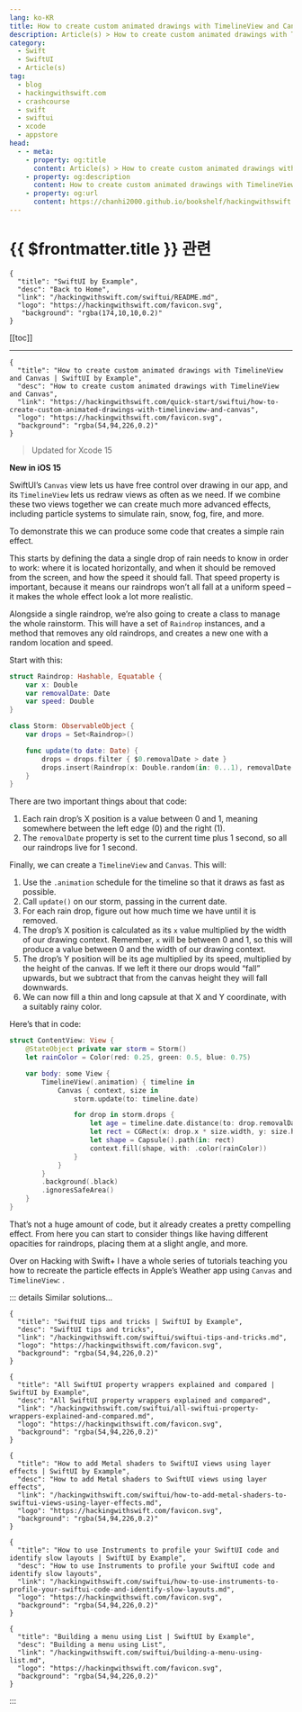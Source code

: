 ```yaml
---
lang: ko-KR
title: How to create custom animated drawings with TimelineView and Canvas
description: Article(s) > How to create custom animated drawings with TimelineView and Canvas
category:
  - Swift
  - SwiftUI
  - Article(s)
tag: 
  - blog
  - hackingwithswift.com
  - crashcourse
  - swift
  - swiftui
  - xcode
  - appstore
head:
  - - meta:
    - property: og:title
      content: Article(s) > How to create custom animated drawings with TimelineView and Canvas
    - property: og:description
      content: How to create custom animated drawings with TimelineView and Canvas
    - property: og:url
      content: https://chanhi2000.github.io/bookshelf/hackingwithswift.com/swiftui/how-to-create-custom-animated-drawings-with-timelineview-and-canvas.html
---
```


# {{ $frontmatter.title }} 관련

```component VPCard
{
  "title": "SwiftUI by Example",
  "desc": "Back to Home",
  "link": "/hackingwithswift.com/swiftui/README.md",
  "logo": "https://hackingwithswift.com/favicon.svg",
   "background": "rgba(174,10,10,0.2)"
}
```

[[toc]]

---

```component VPCard
{
  "title": "How to create custom animated drawings with TimelineView and Canvas | SwiftUI by Example",
  "desc": "How to create custom animated drawings with TimelineView and Canvas",
  "link": "https://hackingwithswift.com/quick-start/swiftui/how-to-create-custom-animated-drawings-with-timelineview-and-canvas",
  "logo": "https://hackingwithswift.com/favicon.svg",
  "background": "rgba(54,94,226,0.2)"
}
```

> Updated for Xcode 15

**New in iOS 15**

SwiftUI’s `Canvas` view lets us have free control over drawing in our app, and its `TimelineView` lets us redraw views as often as we need. If we combine these two views together we can create much more advanced effects, including particle systems to simulate rain, snow, fog, fire, and more.

To demonstrate this we can produce some code that creates a simple rain effect.

This starts by defining the data a single drop of rain needs to know in order to work: where it is located horizontally, and when it should be removed from the screen, and how the speed it should fall. That speed property is important, because it means our raindrops won’t all fall at a uniform speed – it makes the whole effect look a lot more realistic.

Alongside a single raindrop, we’re also going to create a class to manage the whole rainstorm. This will have a set of `Raindrop` instances, and a method that removes any old raindrops, and creates a new one with a random location and speed.

Start with this:

```swift
struct Raindrop: Hashable, Equatable {
    var x: Double
    var removalDate: Date
    var speed: Double
}

class Storm: ObservableObject {
    var drops = Set<Raindrop>()

    func update(to date: Date) {
        drops = drops.filter { $0.removalDate > date }
        drops.insert(Raindrop(x: Double.random(in: 0...1), removalDate: date + 1, speed: Double.random(in: 1...2)))
    }
}
```

There are two important things about that code:

1. Each rain drop’s X position is a value between 0 and 1, meaning somewhere between the left edge (0) and the right (1).
2. The `removalDate` property is set to the current time plus 1 second, so all our raindrops live for 1 second.

Finally, we can create a `TimelineView` and `Canvas`. This will:

1. Use the `.animation` schedule for the timeline so that it draws as fast as possible.
2. Call `update()` on our storm, passing in the current date.
3. For each rain drop, figure out how much time we have until it is removed.
4. The drop’s X position is calculated as its `x` value multiplied by the width of our drawing context. Remember, `x` will be between 0 and 1, so this will produce a value between 0 and the width of our drawing context.
5. The drop’s Y position will be its age multiplied by its speed, multiplied by the height of the canvas. If we left it there our drops would “fall” upwards, but we subtract that from the canvas height they will fall downwards.
6. We can now fill a thin and long capsule at that X and Y coordinate, with a suitably rainy color.

Here’s that in code:

```swift
struct ContentView: View {
    @StateObject private var storm = Storm()
    let rainColor = Color(red: 0.25, green: 0.5, blue: 0.75)

    var body: some View {
        TimelineView(.animation) { timeline in
            Canvas { context, size in
                storm.update(to: timeline.date)

                for drop in storm.drops {
                    let age = timeline.date.distance(to: drop.removalDate)
                    let rect = CGRect(x: drop.x * size.width, y: size.height - (size.height * age * drop.speed), width: 2, height: 10)
                    let shape = Capsule().path(in: rect)
                    context.fill(shape, with: .color(rainColor))
                }
            }
        }
        .background(.black)
        .ignoresSafeArea()
    }
}
```

That’s not a huge amount of code, but it already creates a pretty compelling effect. From here you can start to consider things like having different opacities for raindrops, placing them at a slight angle, and more.

Over on Hacking with Swift+ I have a whole series of tutorials teaching you how to recreate the particle effects in Apple’s Weather app using `Canvas` and `TimelineView`: [<FontIcon icon="fas fa-globe"/>](https://hackingwithswift.com/plus/remaking-apps).

::: details Similar solutions…

```component VPCard
{
  "title": "SwiftUI tips and tricks | SwiftUI by Example",
  "desc": "SwiftUI tips and tricks",
  "link": "/hackingwithswift.com/swiftui/swiftui-tips-and-tricks.md",
  "logo": "https://hackingwithswift.com/favicon.svg",
  "background": "rgba(54,94,226,0.2)"
}
```

```component VPCard
{
  "title": "All SwiftUI property wrappers explained and compared | SwiftUI by Example",
  "desc": "All SwiftUI property wrappers explained and compared",
  "link": "/hackingwithswift.com/swiftui/all-swiftui-property-wrappers-explained-and-compared.md",
  "logo": "https://hackingwithswift.com/favicon.svg",
  "background": "rgba(54,94,226,0.2)"
}
```

```component VPCard
{
  "title": "How to add Metal shaders to SwiftUI views using layer effects | SwiftUI by Example",
  "desc": "How to add Metal shaders to SwiftUI views using layer effects",
  "link": "/hackingwithswift.com/swiftui/how-to-add-metal-shaders-to-swiftui-views-using-layer-effects.md",
  "logo": "https://hackingwithswift.com/favicon.svg",
  "background": "rgba(54,94,226,0.2)"
}
```

```component VPCard
{
  "title": "How to use Instruments to profile your SwiftUI code and identify slow layouts | SwiftUI by Example",
  "desc": "How to use Instruments to profile your SwiftUI code and identify slow layouts",
  "link": "/hackingwithswift.com/swiftui/how-to-use-instruments-to-profile-your-swiftui-code-and-identify-slow-layouts.md",
  "logo": "https://hackingwithswift.com/favicon.svg",
  "background": "rgba(54,94,226,0.2)"
}
```

```component VPCard
{
  "title": "Building a menu using List | SwiftUI by Example",
  "desc": "Building a menu using List",
  "link": "/hackingwithswift.com/swiftui/building-a-menu-using-list.md",
  "logo": "https://hackingwithswift.com/favicon.svg",
  "background": "rgba(54,94,226,0.2)"
}
```

:::

